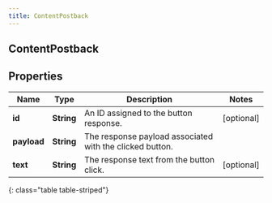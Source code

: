 ```yaml
---
title: ContentPostback
---
```

## ContentPostback


## Properties

| Name | Type | Description | Notes |
| ------------ | ------------- | ------------- | ------------- |
| **id** | <!----><!---->**String**<!----> | An ID assigned to the button response. |  [optional] |
| **payload** | <!----><!---->**String**<!----> | The response payload associated with the clicked button. |  |
| **text** | <!----><!---->**String**<!----> | The response text from the button click. |  [optional] |
{: class="table table-striped"}



